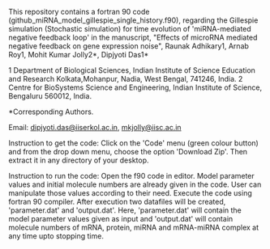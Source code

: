 This repository contains a fortran 90 code (github_miRNA_model_gillespie_single_history.f90), regarding the Gillespie simulation (Stochastic simulation) for time evolution of 'miRNA-mediated negative feedback loop' in the manuscript, "Effects of microRNA mediated negative feedback on gene expression noise", Raunak Adhikary1, Arnab Roy1, Mohit Kumar Jolly2*, Dipjyoti Das1*

1 Department of Biological Sciences, Indian Institute of Science Education and Research Kolkata,Mohanpur, Nadia, West Bengal, 741246, India.
2 Centre for BioSystems Science and Engineering, Indian Institute of Science, Bengaluru 560012, India.

*Corresponding Authors.

Email: dipjyoti.das@iiserkol.ac.in, mkjolly@iisc.ac.in

Instruction to get the code: Click on the 'Code' menu (green colour button) and from the drop down menu, choose the option 'Download Zip'. Then extract it in any directory of your desktop.

Instruction to run the code: Open the f90 code in editor. Model parameter values and initial molecule numbers are already given in the code. User can manipulate those values according to their need. Execute the code using fortran 90 compiler. After execution two datafiles will be created, 'parameter.dat' and  'output.dat'. Here, 'parameter.dat' will contain the model parameter values given as input and 'output.dat' will contain molecule numbers of mRNA, protein, miRNA and mRNA-miRNA complex at any time upto stopping time.
